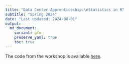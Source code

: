 ```yaml
---
title: "Data Center Apprenticeship:\nStatistics in R"
subtitle: "Spring 2024" 
date: "Last updated: 2024-08-01"
output:
  md_document:
    variant: gfm
    preserve_yaml: true
    toc: true
---
```


The code from the workshop is available
[here](https://github.com/ucrdatacenter/projects/blob/main/apprenticeship/2024h1/9_statistics/tidymodels_code.R).
